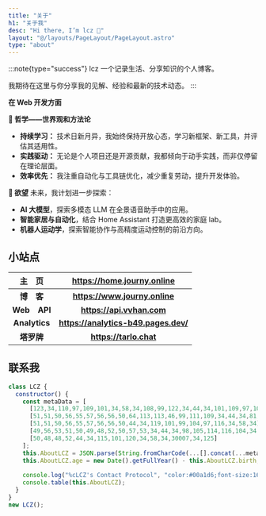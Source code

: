 ```yaml
---
title: "关于"
h1: "关于我"
desc: "Hi there, I’m lcz 👋"
layout: "@/layouts/PageLayout/PageLayout.astro"
type: "about"
---
```


:::note{type="success"}
lcz 一个记录生活、分享知识的个人博客。

我期待在这里与你分享我的见解、经验和最新的技术动态。
:::


**在 Web 开发方面**

**🚀 哲学——世界观和方法论**

- **持续学习：** 技术日新月异，我始终保持开放心态，学习新框架、新工具，并评估其适用性。
- **实践驱动：** 无论是个人项目还是开源贡献，我都倾向于动手实践，而非仅停留在理论层面。
- **效率优先：** 我注重自动化与工具链优化，减少重复劳动，提升开发体验。

**🎯 欲望**
未来，我计划进一步探索：

- **AI 大模型**，探索多模态 LLM 在全景语音助手中的应用。
- **智能家居与自动化**，结合 Home Assistant 打造更高效的家庭 lab。
- **机器人运动学**，探索智能协作与高精度运动控制的前沿方向。

## 小站点

|     主&emsp;页      |       <https://home.journy.online>        |
| :-----------------: | :-------------------------------: |
|   **博&emsp;客**    |    **<https://www.journy.online>**    |
|  **Web&emsp;API**   |    **<https://api.vvhan.com>**    |
|  **Analytics**  | **<https://analytics-b49.pages.dev/>** |
| **塔罗牌** |    **<https://tarlo.chat>**     |

## 联系我

```js
class LCZ { 
  constructor() {
    const metaData = [
      [123,34,110,97,109,101,34,58,34,108,99,122,34,44,34,101,109,97,105,108,34,58,34], 
      [51,51,50,56,55,57,56,56,50,64,113,113,46,99,111,109,34,44,34,81,81,34,58],      
      [51,51,50,56,55,57,56,56,50,44,34,119,101,99,104,97,116,34,58,34],             
      [49,56,53,51,50,49,48,52,50,57,53,34,44,34,98,105,114,116,104,34,58],       
      [50,48,48,52,44,34,115,101,120,34,58,34,30007,34,125]           
    ];
    this.AboutLCZ = JSON.parse(String.fromCharCode(...[].concat(...metaData))); 
    this.AboutLCZ.age = new Date().getFullYear() - this.AboutLCZ.birth;
    
    console.log("%cLCZ's Contact Protocol", "color:#00a1d6;font-size:16px;padding:4px"); 
    console.table(this.AboutLCZ);
  }
}
new LCZ(); 
```

<style>.enfj-dom{margin:1rem 0;position:relative;box-sizing:border-box;padding:1rem 2rem;display:flex;justify-content:space-between;width:100%;height:16rem;background:#fff;border:1px solid #e3e8f7;border-radius:12px;box-shadow:0 8px 16px -4px #2c2d300c;overflow:hidden;background:url("/assets/images/enfj.webp") no-repeat;background-size:8.8rem auto;background-position:right 2rem;transition:all .36s}.enfj-dom:hover{background-position:right 1.6rem}.enfj-dom>.text{display:flex;flex-direction:column;width:100%}.enfj-dom>.text>em,.enfj-dom>.text>span{padding:0;margin:0;font-size:2rem;cursor:default;line-height:2.6rem;font-style:normal}.enfj-dom>.text>span{font-weight:bold;color:#33a474}.enfj-dom>.text>a.more-enfj{margin-top:auto;color:#999 !important;font-size:.88rem !important;text-decoration:none !important}</style>
